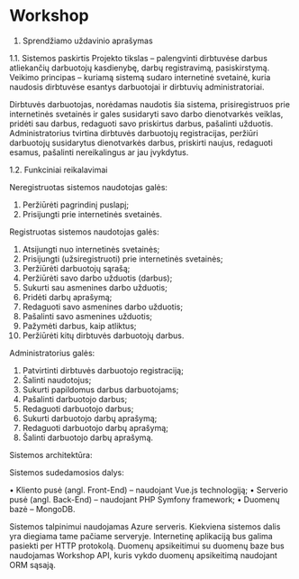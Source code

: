 # Workshop

1. Sprendžiamo uždavinio aprašymas

1.1. Sistemos paskirtis
   Projekto tikslas – palengvinti dirbtuvėse darbus atliekančių darbuotojų kasdienybę, darbų registravimą, pasiskirstymą.
   Veikimo principas – kuriamą sistemą sudaro internetinė svetainė, kuria naudosis dirbtuvėse esantys darbuotojai ir dirbtuvių administratoriai.
   
   Dirbtuvės darbuotojas, norėdamas naudotis šia sistema, prisiregistruos prie internetinės svetainės ir gales susidaryti savo darbo dienotvarkės veiklas, pridėti sau darbus, redaguoti savo priskirtus darbus, pašalinti užduotis. Administratorius tvirtina dirbtuvės darbuotojų registracijas, peržiūri darbuotojų susidarytus dienotvarkės darbus, priskirti naujus, redaguoti esamus, pašalinti nereikalingus ar jau įvykdytus.

1.2. Funkciniai reikalavimai

Neregistruotas sistemos naudotojas galės:

1. Peržiūrėti pagrindinį puslapį;
2. Prisijungti prie internetinės svetainės.

Registruotas sistemos naudotojas galės:

1. Atsijungti nuo internetinės svetainės;
2. Prisijungti (užsiregistruoti) prie internetinės svetainės;
3. Peržiūrėti darbuotojų sąrašą;
4. Peržiūrėti savo darbo užduotis (darbus);
5. Sukurti sau asmenines darbo užduotis;
6. Pridėti darbų aprašymą;
7. Redaguoti savo asmenines darbo užduotis;
8. Pašalinti savo asmenines užduotis;
9. Pažymėti darbus, kaip atliktus;
10. Peržiūrėti kitų dirbtuvės darbuotojų darbus.

Administratorius galės:

1. Patvirtinti dirbtuvės darbuotojo registraciją;
2. Šalinti naudotojus;
3. Sukurti papildomus darbus darbuotojams;
4. Pašalinti darbuotojo darbus;
5. Redaguoti darbuotojo darbus;
6. Sukurti darbuotojo darbų aprašymą;
7. Redaguoti darbuotojo darbų aprašymą;
8. Šalinti darbuotojo darbų aprašymą.


Sistemos architektūra:

Sistemos sudedamosios dalys:

   • Kliento pusė (angl. Front-End) – naudojant Vue.js technologiją;
   • Serverio pusė (angl. Back-End) – naudojant PHP Symfony framework;
   • Duomenų bazė – MongoDB.
   
Sistemos talpinimui naudojamas Azure serveris. Kiekviena sistemos dalis yra diegiama tame pačiame serveryje. Internetinę aplikaciją bus galima pasiekti per HTTP protokolą. Duomenų apsikeitimui su duomenų baze bus naudojamas Workshop API, kuris vykdo duomenų apsikeitimą naudojant ORM sąsają.
